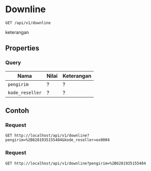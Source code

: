 # Downline
```http
GET /api/v1/downline
```
keterangan
## Properties
### Query
Nama  | Nilai | Keterangan
--- | --- | ---
<code>pengirim</code> | ? | ?
<code>kode_reseller</code> | ? | ?

## Contoh

### Request
```http
GET http://localhost/api/v1/downline?pengirim=%2B6281935155404&kode_reseller=ox0004
```

### Request
```http
GET http://localhost/api/v1/downline?pengirim=%2B6281935155404
```
